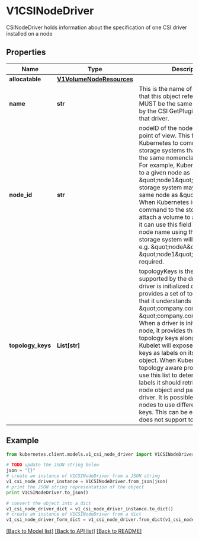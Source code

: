 # V1CSINodeDriver

CSINodeDriver holds information about the specification of one CSI driver installed on a node

## Properties
Name | Type | Description | Notes
------------ | ------------- | ------------- | -------------
**allocatable** | [**V1VolumeNodeResources**](V1VolumeNodeResources.md) |  | [optional] 
**name** | **str** | This is the name of the CSI driver that this object refers to. This MUST be the same name returned by the CSI GetPluginName() call for that driver. | 
**node_id** | **str** | nodeID of the node from the driver point of view. This field enables Kubernetes to communicate with storage systems that do not share the same nomenclature for nodes. For example, Kubernetes may refer to a given node as \&quot;node1\&quot;, but the storage system may refer to the same node as \&quot;nodeA\&quot;. When Kubernetes issues a command to the storage system to attach a volume to a specific node, it can use this field to refer to the node name using the ID that the storage system will understand, e.g. \&quot;nodeA\&quot; instead of \&quot;node1\&quot;. This field is required. | 
**topology_keys** | **List[str]** | topologyKeys is the list of keys supported by the driver. When a driver is initialized on a cluster, it provides a set of topology keys that it understands (e.g. \&quot;company.com/zone\&quot;, \&quot;company.com/region\&quot;). When a driver is initialized on a node, it provides the same topology keys along with values. Kubelet will expose these topology keys as labels on its own node object. When Kubernetes does topology aware provisioning, it can use this list to determine which labels it should retrieve from the node object and pass back to the driver. It is possible for different nodes to use different topology keys. This can be empty if driver does not support topology. | [optional] 

## Example

```python
from kubernetes.client.models.v1_csi_node_driver import V1CSINodeDriver

# TODO update the JSON string below
json = "{}"
# create an instance of V1CSINodeDriver from a JSON string
v1_csi_node_driver_instance = V1CSINodeDriver.from_json(json)
# print the JSON string representation of the object
print V1CSINodeDriver.to_json()

# convert the object into a dict
v1_csi_node_driver_dict = v1_csi_node_driver_instance.to_dict()
# create an instance of V1CSINodeDriver from a dict
v1_csi_node_driver_form_dict = v1_csi_node_driver.from_dict(v1_csi_node_driver_dict)
```
[[Back to Model list]](../README.md#documentation-for-models) [[Back to API list]](../README.md#documentation-for-api-endpoints) [[Back to README]](../README.md)


